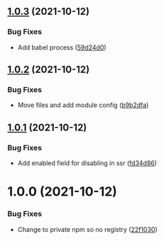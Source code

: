 ## [1.0.3](https://github.com/deliverynative/mqtt-next/compare/v1.0.2...v1.0.3) (2021-10-12)


### Bug Fixes

* Add babel process ([59d24d0](https://github.com/deliverynative/mqtt-next/commit/59d24d028d4c5b94429f1860e315901f49860e09))

## [1.0.2](https://github.com/deliverynative/mqtt-next/compare/v1.0.1...v1.0.2) (2021-10-12)


### Bug Fixes

* Move files and add module config ([b9b2dfa](https://github.com/deliverynative/mqtt-next/commit/b9b2dfa71c42ad1f11f15a113e235bbb16e09e49))

## [1.0.1](https://github.com/deliverynative/mqtt-next/compare/v1.0.0...v1.0.1) (2021-10-12)


### Bug Fixes

* Add enabled field for disabling in ssr ([fd34d86](https://github.com/deliverynative/mqtt-next/commit/fd34d869ac5e42dc9b399528a24cb2295d8c2359))

# 1.0.0 (2021-10-12)


### Bug Fixes

* Change to private npm so no registry ([22f1030](https://github.com/deliverynative/mqtt-next/commit/22f1030bb17e10edf28927b9e0c562e5294d3016))
